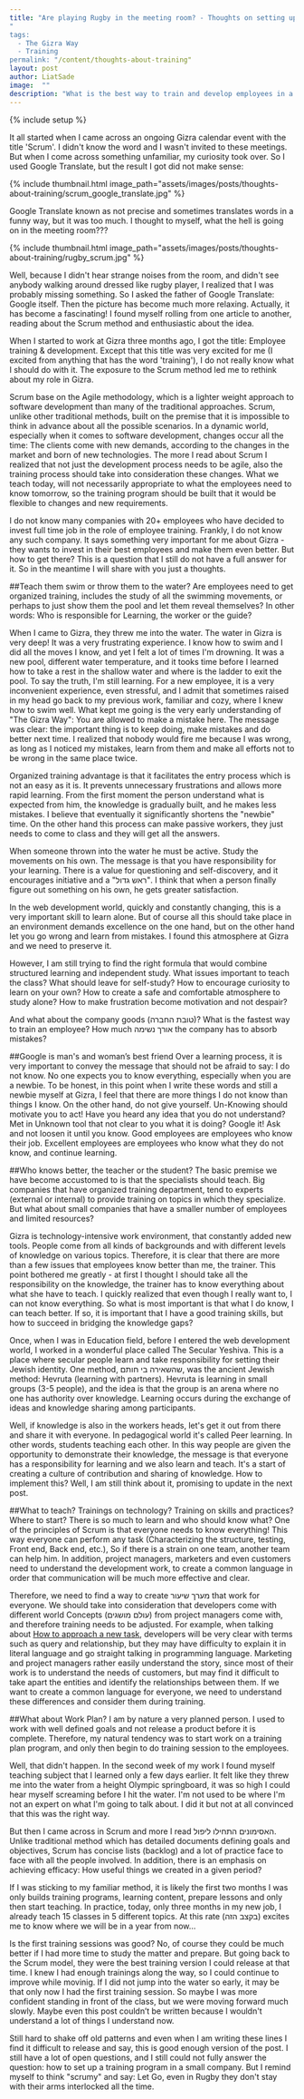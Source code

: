 ```yaml
---
title: "Are playing Rugby in the meeting room? - Thoughts on setting up a training program."
"
tags:
  - The Gizra Way
  - Training
permalink: "/content/thoughts-about-training"
layout: post
author: LiatSade
image:  ""
description: "What is the best way to train and develop employees in a small and cool company like Gizra? I share with you my thoughts."
---
```


{% include setup %}

It all started when I came across an ongoing Gizra calendar event with the title 'Scrum'.
I didn't know the word and I wasn't invited to these meetings. But when I come across something unfamiliar, my curiosity took over.
So I used Google Translate, but the result I got did not make sense:

{% include thumbnail.html image_path="assets/images/posts/thoughts-about-training/scrum_google_translate.jpg" %}

Google Translate known as not precise and sometimes translates words in a funny way, but it was too much.
I thought to myself, what the hell is going on in the meeting room???

{% include thumbnail.html image_path="assets/images/posts/thoughts-about-training/rugby_scrum.jpg" %}

Well, because I didn't hear strange noises from the room, and didn't see anybody walking around dressed like rugby player, I realized that I was probably missing something.
So I asked the father of Google Translate: Google itself. Then the picture has become much more relaxing. Actually, it has become a fascinating!
I found myself rolling from one article to another, reading about the Scrum method and enthusiastic about the idea. 

When I started to work at Gizra three months ago, I got the title: Employee training & development. Except that this title was very excited for me  (I excited from anything that has the word 'training'), I do not really know what I should do with it. The exposure to the Scrum method led me to rethink about my role in Gizra.

Scrum base on the Agile methodology, which is a lighter weight approach to software development than many of the traditional approaches. Scrum, unlike other traditional methods, built on the premise that it is impossible to think in advance about all the possible scenarios. In a dynamic world, especially when it comes to software development, changes occur all the time: The clients come with new demands, according to the changes in the market and born of new technologies.
The more I read about Scrum I realized that not just the development process needs to be agile, also the training process should take into consideration these changes. What we teach today, will not necessarily appropriate to what the employees need to know tomorrow, so the training program should be built that it would be flexible to changes and new requirements.

I do not know many companies with 20+ employees who have decided to invest full time job in the role of employee training. Frankly, I do not know any such company.
It says something very important for me about Gizra - they wants to invest in their best employees and make them even better.
But how to get there? This is a question that I still do not have a full answer for it.
So in the meantime I will share with you just a thoughts.


##Teach them swim or throw them to the water?
Are employees need to get organized training, includes the study of all the swimming movements, or perhaps to just show them the pool and let them reveal themselves?
In other words: Who is responsible for Learning, the worker or the guide?

When I came to Gizra, they threw me into the water. The water in Gizra is very deep! It was a very frustrating experience. I know how to swim and I did all the moves I know, and yet I felt a lot of times I'm drowning. It was a new pool, different water temperature, and it tooks time before I learned how to take a rest in the shallow water and where is the ladder to exit the pool. To say the truth, I'm still learning.
For a new employee, it is a very inconvenient experience, even stressful, and I admit that sometimes raised in my head go back to my previous work, familiar and cozy, where I knew how to swim well.
What kept me going is the very early understanding of "The Gizra Way": You are allowed to make a mistake here. The message was clear: the important thing is to keep doing, make mistakes and do better next time. I realized that nobody would fire me because I was wrong, as long as I noticed my mistakes, learn from them and make all efforts not to be wrong in the same place twice.

Organized training advantage is that it facilitates the entry process which is not an easy as it is. It prevents unnecessary frustrations and allows more rapid learning. From the first moment the person understand what is expected from him, the knowledge is gradually built, and he makes less mistakes. I believe that eventually it significantly shortens the "newbie" time.
On the other hand this process can make passive workers, they just needs to come to class and they will get all the answers.

When someone thrown into the water he must be active. Study the movements on his own. The message is that you have responsibility for your learning. There is a value for questioning and self-discovery, and it encourages initiative and a "ראש גדול". I think that when a person finally figure out something on his own, he gets greater satisfaction.

In the web development world, quickly and constantly changing, this is a very important skill to learn alone. But of course all this should take place in an environment demands excellence on the one hand, but on the other hand let you go wrong and learn from mistakes. I found this atmosphere at Gizra and we need to preserve it.

However, I am still trying to find the right formula that would combine structured learning and independent study.
What issues important to teach the class?
What should leave for self-study?
How to encourage curiosity to learn on your own?
How to create a safe and comfortable atmosphere to study alone? 
How to make frustration become motivation and not despair?

And what about the company goods (טובת החברה)? What is the fastest way to train an employee? How much אורך נשימה the company has to absorb mistakes?

##Google is man's and woman’s best friend
Over a learning process, it is very important to convey the message that should not be afraid to say: I do not know. No one expects you to know everything, especially when you are a newbie. To be honest, in this point when I write these words and still a newbie myself at Gizra, I feel that there are more things I do not know than things I know. 
On the other hand, do not give yourself. Un-Knowing should motivate you to act! Have you heard any idea that you do not understand? Met in Unknown tool that not clear to you what it is doing? Google it! Ask and not loosen it until you know.
Good employees are employees who know their job.
Excellent employees are employees who know what they do not know, and continue learning.

##Who knows better, the teacher or the student?
The basic premise we have become accustomed to is that the specialists should teach. Big companies that have organized training department, tend to experts (external or internal) to provide training on topics in which they specialize.
But what about small companies that have a smaller number of employees and limited resources?

Gizra is technology-intensive work environment, that constantly added new tools. People come from all kinds of backgrounds and with different levels of knowledge on various topics. Therefore, it is clear that there are more than a few issues that employees know better than me, the trainer.
This point bothered me greatly - at first I thought I should take all the responsibility on the knowledge, the trainer has to know everything about what she have to teach. I quickly realized that even though I really want to, I can not know everything. So what is most important is that what I do know, I can teach better.
If so, it is important that I have a good training skills, but how to succeed in bridging the knowledge gaps?

Once, when I was in Education field, before I entered the web development world, I worked in a wonderful place called The Secular Yeshiva. This is a place where secular people learn and take responsibility for setting their Jewish identity.
One method, שהשאירה בי חותם, was the ancient Jewish method: Hevruta (learning with partners).
Hevruta is learning in small groups (3-5 people), and the idea is that the group is an arena where no one has authority over knowledge. Learning occurs during the exchange of ideas and knowledge sharing among participants.

Well, if knowledge is also in the workers heads, let's get it out from there and share it with everyone.
In pedagogical world it's called Peer learning. In other words, students teaching each other. In this way people are given the opportunity to demonstrate their knowledge, the message is that everyone has a responsibility for learning and we also learn and teach. It's a start of creating a culture of contribution and sharing of knowledge.
How to implement this? Well, I am still think about it, promising to update in the next post.

##What to teach?
Trainings on technology? Training on skills and practices?
Where to start? There is so much to learn and who should know what?
One of the principles of Scrum is that everyone needs to know everything! This way everyone can perform any task (Characterizing the structure, testing, Front end, Back end, etc.), So if there is a strain on one team, another team can help him.
In addition, project managers, marketers and even customers need to understand the development work, to create a common language in order that communication will be much more effective and clear.

Therefore, we need to find a way to create מערך שיעור that work for everyone.  We should take into consideration that developers come with different world Concepts (עולם מושגים) from project managers come with, and therefore training needs to be adjusted. For example, when talking about [How to approach a new task](https://www.thegizraway.com/approach_data_structure_task.html), developers will be very clear with terms such as query and relationship, but they may have difficulty to explain it in literal language and go straight talking in programming language. Marketing and project managers rather easily understand the story, since most of their work is to understand the needs of customers, but may find it difficult to take apart the entities and identify the relationships between them.
If we want to create a common language for everyone, we need to understand these differences and consider them during training.


##What about Work Plan?
I am by nature a very planned person. I used to work with well defined goals and not release a product before it is complete. Therefore, my natural tendency was to start work on a training plan program, and only then begin to do training session to the employees.

Well, that didn't happen. In the second week of my work I found myself teaching subject that I learned only a few days earlier. It felt like they threw me into the water from a height Olympic springboard, it was so high I could hear myself screaming before I hit the water. 
I'm not used to be where I'm not an expert on what I'm going to talk about. I did it but not at all convinced that this was the right way.

But then I came across in Scrum and more I read האסימונים התחילו ליפול.
Unlike traditional method which has detailed documents defining goals and objectives, Scrum has concise lists (backlog) and a lot of practice face to face with all the people involved. In addition, there is an emphasis on achieving efficacy: How useful things we created in a given period?

If I was sticking to my familiar method, it is likely the first two months I was only builds training programs, learning content, prepare lessons and only then start teaching.
In practice, today, only three months in my new job, I already teach 15 classes in 5 different topics. At this rate (בקצב הזה) excites me to know where we will be in a year from now…

Is the first training sessions was good? No, of course they could be much better if I had more time to study the matter and prepare. But going back to the Scrum model, they were the best training version I could release at that time. I knew I had enough trainings along the way, so I could continue to improve while movinig.
If I did not jump into the water so early, it may be that only now I had the first training session. So maybe I was more confident standing in front of the class, but we were moving forward much slowly. Maybe even this post couldn’t be written because I wouldn't understand a lot of things I understand now.

Still hard to shake off old patterns and even when I am writing these lines I find it difficult to release and say, this is good enough version of the post. I still have a lot of open questions, and I still could not fully answer the question: how to set up a training program in a small company.
But I remind myself to think "scrumy" and say: Let Go, even in Rugby they don't stay with their arms interlocked all the time.



